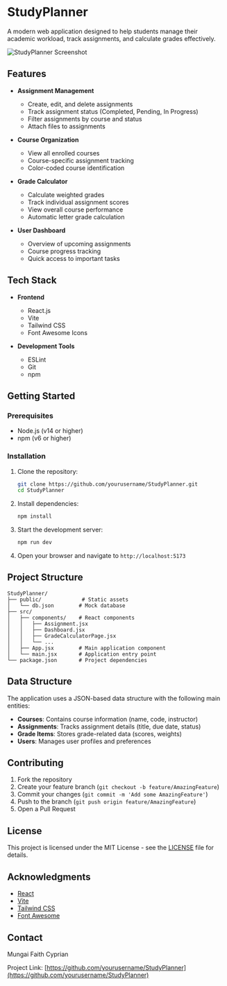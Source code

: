 # StudyPlanner

A modern web application designed to help students manage their academic workload, track assignments, and calculate grades effectively.

![StudyPlanner Screenshot](public/screenshot.png)

## Features

- **Assignment Management**
  - Create, edit, and delete assignments
  - Track assignment status (Completed, Pending, In Progress)
  - Filter assignments by course and status
  - Attach files to assignments

- **Course Organization**
  - View all enrolled courses
  - Course-specific assignment tracking
  - Color-coded course identification

- **Grade Calculator**
  - Calculate weighted grades
  - Track individual assignment scores
  - View overall course performance
  - Automatic letter grade calculation

- **User Dashboard**
  - Overview of upcoming assignments
  - Course progress tracking
  - Quick access to important tasks

## Tech Stack

- **Frontend**
  - React.js
  - Vite
  - Tailwind CSS
  - Font Awesome Icons

- **Development Tools**
  - ESLint
  - Git
  - npm

## Getting Started

### Prerequisites

- Node.js (v14 or higher)
- npm (v6 or higher)

### Installation

1. Clone the repository:
   ```bash
   git clone https://github.com/yourusername/StudyPlanner.git
   cd StudyPlanner
   ```

2. Install dependencies:
   ```bash
   npm install
   ```

3. Start the development server:
   ```bash
   npm run dev
   ```

4. Open your browser and navigate to `http://localhost:5173`

## Project Structure

```
StudyPlanner/
├── public/             # Static assets
│   └── db.json        # Mock database
├── src/
│   ├── components/    # React components
│   │   ├── Assignment.jsx
│   │   ├── Dashboard.jsx
│   │   ├── GradeCalculatorPage.jsx
│   │   └── ...
│   ├── App.jsx        # Main application component
│   └── main.jsx       # Application entry point
└── package.json       # Project dependencies
```

## Data Structure

The application uses a JSON-based data structure with the following main entities:

- **Courses**: Contains course information (name, code, instructor)
- **Assignments**: Tracks assignment details (title, due date, status)
- **Grade Items**: Stores grade-related data (scores, weights)
- **Users**: Manages user profiles and preferences

## Contributing

1. Fork the repository
2. Create your feature branch (`git checkout -b feature/AmazingFeature`)
3. Commit your changes (`git commit -m 'Add some AmazingFeature'`)
4. Push to the branch (`git push origin feature/AmazingFeature`)
5. Open a Pull Request

## License

This project is licensed under the MIT License - see the [LICENSE](LICENSE) file for details.

## Acknowledgments

- [React](https://reactjs.org/)
- [Vite](https://vitejs.dev/)
- [Tailwind CSS](https://tailwindcss.com/)
- [Font Awesome](https://fontawesome.com/)

## Contact

Mungai
Faith
Cyprian

Project Link: [https://github.com/yourusername/StudyPlanner](https://github.com/yourusername/StudyPlanner)
